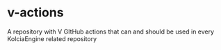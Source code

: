 # v-actions
A repository with V GItHub actions that can and should be used in every KolciaEngine related repository
